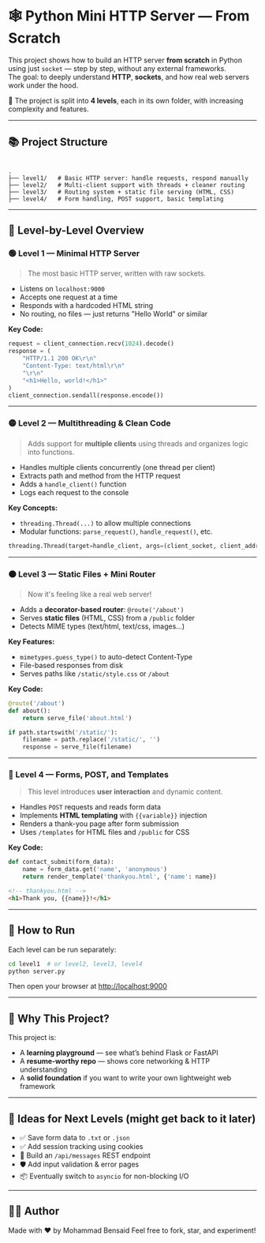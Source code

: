 # 🕸️ Python Mini HTTP Server — From Scratch

This project shows how to build an HTTP server **from scratch** in Python using just `socket` — step by step, without any external frameworks.  
The goal: to deeply understand **HTTP**, **sockets**, and how real web servers work under the hood.

📁 The project is split into **4 levels**, each in its own folder, with increasing complexity and features.

---

## 📚 Project Structure

```

.
├── level1/   # Basic HTTP server: handle requests, respond manually
├── level2/   # Multi-client support with threads + cleaner routing
├── level3/   # Routing system + static file serving (HTML, CSS)
├── level4/   # Form handling, POST support, basic templating

````

---

## 🧩 Level-by-Level Overview

### 🟢 Level 1 — Minimal HTTP Server

> The most basic HTTP server, written with raw sockets.

- Listens on `localhost:9000`
- Accepts one request at a time
- Responds with a hardcoded HTML string
- No routing, no files — just returns "Hello World" or similar

**Key Code:**
```python
request = client_connection.recv(1024).decode()
response = (
    "HTTP/1.1 200 OK\r\n"
    "Content-Type: text/html\r\n"
    "\r\n"
    "<h1>Hello, world!</h1>"
)
client_connection.sendall(response.encode())
````

---

### 🟡 Level 2 — Multithreading & Clean Code

> Adds support for **multiple clients** using threads and organizes logic into functions.

* Handles multiple clients concurrently (one thread per client)
* Extracts path and method from the HTTP request
* Adds a `handle_client()` function
* Logs each request to the console

**Key Concepts:**

* `threading.Thread(...)` to allow multiple connections
* Modular functions: `parse_request()`, `handle_request()`, etc.

```python
threading.Thread(target=handle_client, args=(client_socket, client_address)).start()
```

---

### 🟠 Level 3 — Static Files + Mini Router

> Now it's feeling like a real web server!

* Adds a **decorator-based router**: `@route('/about')`
* Serves **static files** (HTML, CSS) from a `/public` folder
* Detects MIME types (text/html, text/css, images…)

**Key Features:**

* `mimetypes.guess_type()` to auto-detect Content-Type
* File-based responses from disk
* Serves paths like `/static/style.css` or `/about`

**Key Code:**

```python
@route('/about')
def about():
    return serve_file('about.html')
```

```python
if path.startswith('/static/'):
    filename = path.replace('/static/', '')
    response = serve_file(filename)
```

---

### 🔴 Level 4 — Forms, POST, and Templates

> This level introduces **user interaction** and dynamic content.

* Handles `POST` requests and reads form data
* Implements **HTML templating** with `{{variable}}` injection
* Renders a thank-you page after form submission
* Uses `/templates` for HTML files and `/public` for CSS

**Key Code:**

```python
def contact_submit(form_data):
    name = form_data.get('name', 'anonymous')
    return render_template('thankyou.html', {'name': name})
```

```html
<!-- thankyou.html -->
<h1>Thank you, {{name}}!</h1>
```

---

## 🔧 How to Run

Each level can be run separately:

```bash
cd level1  # or level2, level3, level4
python server.py
```

Then open your browser at [http://localhost:9000](http://localhost:9000)

---

## 🌟 Why This Project?

This project is:

* A **learning playground** — see what’s behind Flask or FastAPI
* A **resume-worthy repo** — shows core networking & HTTP understanding
* A **solid foundation** if you want to write your own lightweight web framework

---

## 🚀 Ideas for Next Levels (might get back to it later)

* ✅ Save form data to `.txt` or `.json`
* ✅ Add session tracking using cookies
* 🧠 Build an `/api/messages` REST endpoint
* 🛡️ Add input validation & error pages
* 📦 Eventually switch to `asyncio` for non-blocking I/O

---

## 👨‍💻 Author

Made with ❤️ by Mohammad Bensaid
Feel free to fork, star, and experiment!
